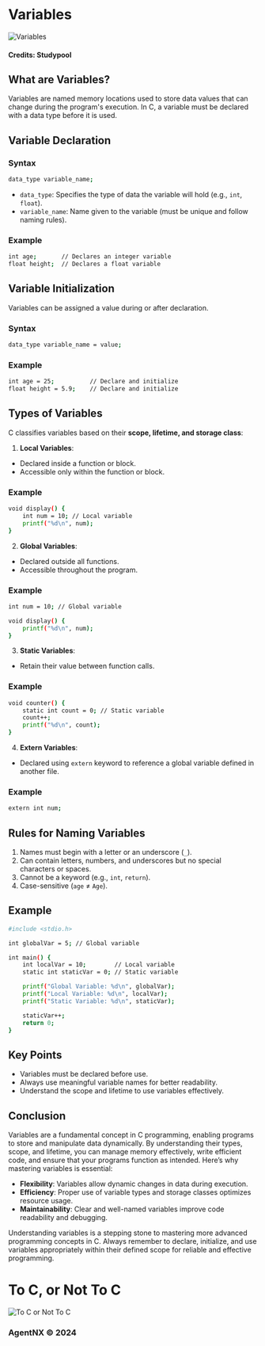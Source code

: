 # Variables

![Variables](https://github.com/user-attachments/assets/a20e19a9-0962-4a63-8c97-16c0e8831abd)
#### Credits: Studypool

## What are Variables?

Variables are named memory locations used to store data values that can change during the program's execution. In C, a variable must be declared with a data type before it is used.

## Variable Declaration

### Syntax
```bash
data_type variable_name;
```

- `data_type`: Specifies the type of data the variable will hold (e.g., `int`, `float`).
- `variable_name`: Name given to the variable (must be unique and follow naming rules).

### Example
```bash
int age;       // Declares an integer variable
float height;  // Declares a float variable
```

## Variable Initialization

Variables can be assigned a value during or after declaration.

### Syntax
```bash
data_type variable_name = value;
```

### Example
```bash
int age = 25;          // Declare and initialize
float height = 5.9;    // Declare and initialize
```

## Types of Variables

C classifies variables based on their **scope, lifetime, and storage class**:

1. **Local Variables**:
  - Declared inside a function or block.
  - Accessible only within the function or block.
### Example
```bash
void display() {
    int num = 10; // Local variable
    printf("%d\n", num);
}
```

2. **Global Variables**:
  - Declared outside all functions.
  - Accessible throughout the program.
### Example
```bash
int num = 10; // Global variable

void display() {
    printf("%d\n", num);
}
```

3. **Static Variables**:
  - Retain their value between function calls.
### Example
```bash
void counter() {
    static int count = 0; // Static variable
    count++;
    printf("%d\n", count);
}
```

4. **Extern Variables**:
  - Declared using `extern` keyword to reference a global variable defined in another file.
### Example
```bash
extern int num;
```

## Rules for Naming Variables

1. Names must begin with a letter or an underscore (`_`).
2. Can contain letters, numbers, and underscores but no special characters or spaces.
3. Cannot be a keyword (e.g., `int`, `return`).
4. Case-sensitive (`age` ≠ `Age`).

## Example
```bash
#include <stdio.h>

int globalVar = 5; // Global variable

int main() {
    int localVar = 10;        // Local variable
    static int staticVar = 0; // Static variable

    printf("Global Variable: %d\n", globalVar);
    printf("Local Variable: %d\n", localVar);
    printf("Static Variable: %d\n", staticVar);

    staticVar++;
    return 0;
}
```

## Key Points

- Variables must be declared before use.
- Always use meaningful variable names for better readability.
- Understand the scope and lifetime to use variables effectively.

## Conclusion

Variables are a fundamental concept in C programming, enabling programs to store and manipulate data dynamically. By understanding their types, scope, and lifetime, you can manage memory effectively, write efficient code, and ensure that your programs function as intended. Here’s why mastering variables is essential:
- **Flexibility**: Variables allow dynamic changes in data during execution.
- **Efficiency**: Proper use of variable types and storage classes optimizes resource usage.
- **Maintainability**: Clear and well-named variables improve code readability and debugging.

Understanding variables is a stepping stone to mastering more advanced programming concepts in C. Always remember to declare, initialize, and use variables appropriately within their defined scope for reliable and effective programming.

# To C, or Not To C
![To C or Not To C](https://github.com/user-attachments/assets/37ab04df-4836-4fcd-9772-d51f3768ce1f)

### AgentNX © 2024
